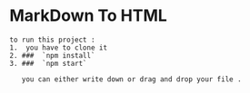 #  MarkDown To HTML

```
to run this project :
1.  you have to clone it 
2. ###  `npm install`
3. ###  `npm start`
```

```
   you can either write down or drag and drop your file . 
```
